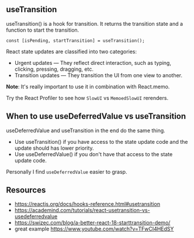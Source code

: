 ## useTransition

useTransition() is a hook for transition. It returns the transition state and a function to start the transition.

```tsx
const [isPending, startTransition] = useTransition();
```

React state updates are classified into two categories:

- Urgent updates — They reflect direct interaction, such as typing, clicking, pressing, dragging, etc.
- Transition updates — They transition the UI from one view to another.

**Note**: It's really important to use it in combination with React.memo.

Try the React Profiler to see how `SlowUI` vs `MemoedSlowUI` rerenders.

## When to use useDeferredValue vs useTransition

useDeferredValue and useTransition in the end do the same thing.

- Use useTransition() if you have access to the state update code and the update should has lower priority.
- Use useDeferredValue() if you don't have that access to the state update code.

Personally I find `useDeferredValue` easier to grasp.

## Resources

- https://reactjs.org/docs/hooks-reference.html#usetransition
- https://academind.com/tutorials/react-usetransition-vs-usedeferredvalue
- https://swizec.com/blog/a-better-react-18-starttransition-demo/
- great example https://www.youtube.com/watch?v=TFwCI4HEdSY
